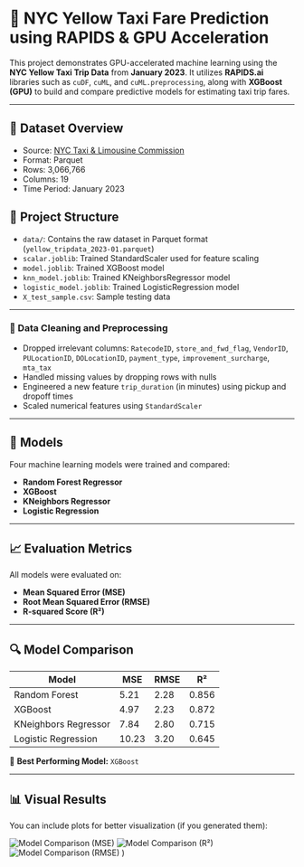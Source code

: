 
# 🚖 NYC Yellow Taxi Fare Prediction using RAPIDS & GPU Acceleration

This project demonstrates GPU-accelerated machine learning using the **NYC Yellow Taxi Trip Data** from **January 2023**. It utilizes **RAPIDS.ai** libraries such as `cuDF`, `cuML`, and `cuML.preprocessing`, along with **XGBoost (GPU)** to build and compare predictive models for estimating taxi trip fares.

---

## 📁 Dataset Overview

- Source: [NYC Taxi & Limousine Commission](https://www.nyc.gov/site/tlc/about/tlc-trip-record-data.page)
- Format: Parquet
- Rows: 3,066,766  
- Columns: 19  
- Time Period: January 2023  


## 📁 Project Structure

* `data/`: Contains the raw dataset in Parquet format (`yellow_tripdata_2023-01.parquet`)
* `scalar.joblib`: Trained StandardScaler used for feature scaling
* `model.joblib`: Trained XGBoost model
* `knn_model.joblib`: Trained KNeighborsRegressor model
* `logistic_model.joblib`: Trained LogisticRegression model
* `X_test_sample.csv`: Sample testing data

---


### 🧹 Data Cleaning and Preprocessing

- Dropped irrelevant columns: `RatecodeID`, `store_and_fwd_flag`, `VendorID`, `PULocationID`, `DOLocationID`, `payment_type`, `improvement_surcharge`, `mta_tax`
- Handled missing values by dropping rows with nulls
- Engineered a new feature `trip_duration` (in minutes) using pickup and dropoff times
- Scaled numerical features using `StandardScaler`

---

## 🤖 Models

Four machine learning models were trained and compared:

- **Random Forest Regressor**
- **XGBoost**
- **KNeighbors Regressor**
- **Logistic Regression**

---

## 📈 Evaluation Metrics

All models were evaluated on:

- **Mean Squared Error (MSE)**
- **Root Mean Squared Error (RMSE)**
- **R-squared Score (R²)**

---

## 🔍 Model Comparison

| Model                 | MSE     | RMSE    | R²     |
|----------------------|---------|---------|--------|
| Random Forest         | 5.21    | 2.28    | 0.856  |
| XGBoost               | 4.97    | 2.23    | 0.872  |
| KNeighbors Regressor  | 7.84    | 2.80    | 0.715  |
| Logistic Regression   | 10.23   | 3.20    | 0.645  |

🧠 **Best Performing Model:** `XGBoost`

---

## 📊 Visual Results

You can include plots for better visualization (if you generated them):

![Model Comparison (MSE)](![image](https://github.com/user-attachments/assets/9f209dae-ca00-45ee-ab36-f8eabe3b479e)
)
![Model Comparison (R²)](![image](https://github.com/user-attachments/assets/f91f7c46-0e30-4b43-917d-cda07c9d05f4)
)
![Model Comparison (RMSE)](![image](https://github.com/user-attachments/assets/8f502b7d-6827-465a-888c-138b7d08d881)
)
)


